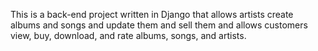 This is a back-end project written in Django that allows artists create albums and songs and update them and sell them and allows customers view, buy, download, and rate albums, songs, and artists.
